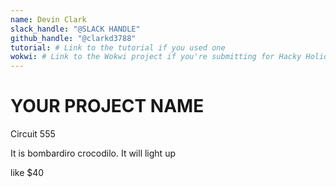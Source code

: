 ```yaml
---
name: Devin Clark
slack_handle: "@SLACK HANDLE"
github_handle: "@clarkd3788"
tutorial: # Link to the tutorial if you used one
wokwi: # Link to the Wokwi project if you're submitting for Hacky Holidays
---
```


# YOUR PROJECT NAME
Circuit 555
<!-- Describe your board in 2-3 sentences. What are you making? What will it do? -->
It is bombardiro crocodilo. It will light up
<!-- How much is it going to cost? -->
like $40
<!-- Tell us a little bit about your design process. What were some challenges? What helped? ***Totally optional*** -->

